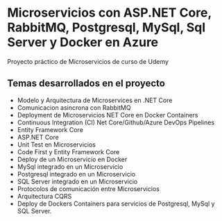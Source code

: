 # **Microservicios con ASP.NET Core, RabbitMQ, Postgresql, MySql, Sql Server y Docker en Azure**

Proyecto práctico de Microservicios de curso de Udemy

## **Temas desarrollados en el proyecto**

+ Modelo y Arquitectura de Microservices en .NET Core
+ Comunicacion asincrona con RabbitMQ
+ Deployment de Microservicios NET Core en Docker Containers
+ Continuous Integration (CI) Net Core/Github/Azure DevOps Pipelines
+ Entity Framework Core
+ ASP.NET Core
+ Unit Test en Microservicios
+ Code First y Entity Framework Core
+ Deploy de un Microservicio en Docker
+ MySql integrado en un Microservicio
+ Postgresql integrado en un Microservicio
+ SQL Server integrado en un Microservicio
+ Protocolos de comunicación entre Microservicios
+ Arquitectura CQRS
+ Deploy de Dockers Containers para servicios de Postgresql, MySql y SQL Server.
